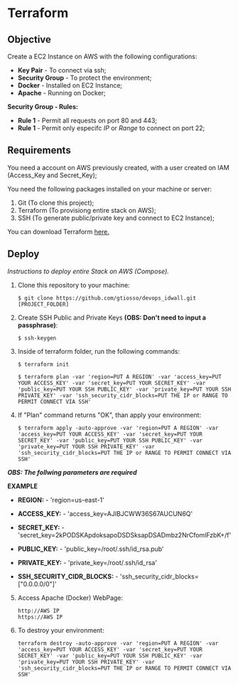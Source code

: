 # Terraform

## Objective

Create a EC2 Instance on AWS with the following configurations:

* **Key Pair** - To connect via ssh;
* **Security Group** - To protect the environment;
* **Docker** - Installed on EC2 Instance;
* **Apache** - Running on Docker;



**Security Group - Rules:**        
* **Rule 1** - Permit all requests on port 80 and 443;
* **Rule 1** - Permit only especifc _IP_ or _Range_ to connect on port 22;

## Requirements

You need a account on AWS previously created, with a user created on IAM (Access_Key and Secret_Key);

You need the following packages installed on your machine or server: 

1.  Git (To clone this project);
2.  Terraform (To provisiong entire stack on AWS);
3.  SSH (To generate public/private key and connect to EC2 Instance);

You can download Terraform [here.](https://www.terraform.io/downloads.html)

## Deploy

_Instructions to deploy entire Stack on AWS (Compose)._

1.  Clone this repository to your machine:

        $ git clone https://github.com/gtiosso/devops_idwall.git [PROJECT_FOLDER]

2.  Create SSH Public and Private Keys **(OBS: Don't need to input a passphrase)**:

        $ ssh-keygen

3.  Inside of terraform folder, run the following commands:

        $ terraform init

        $ terraform plan -var 'region=PUT A REGION' -var 'access_key=PUT YOUR ACCESS_KEY' -var 'secret_key=PUT YOUR SECRET_KEY' -var 'public_key=PUT YOUR SSH PUBLIC_KEY' -var 'private_key=PUT YOUR SSH PRIVATE_KEY' -var 'ssh_security_cidr_blocks=PUT THE IP or RANGE TO PERMIT CONNECT VIA SSH'

4.  If "Plan" command returns "OK", than apply your environment:

        $ terraform apply -auto-approve -var 'region=PUT A REGION' -var 'access_key=PUT YOUR ACCESS_KEY' -var 'secret_key=PUT YOUR SECRET_KEY' -var 'public_key=PUT YOUR SSH PUBLIC_KEY' -var 'private_key=PUT YOUR SSH PRIVATE_KEY' -var 'ssh_security_cidr_blocks=PUT THE IP or RANGE TO PERMIT CONNECT VIA SSH'
        

**_OBS: The follwing parameters are required_**

**EXAMPLE**

* **REGION:** - 'region=us-east-1'

* **ACCESS_KEY:** - 'access_key=AJIBJCWW36S67AUCUN6Q'

* **SECRET_KEY:** - 'secret_key=2kPODSKApdoksapoDSDSksapDSADmbz2NrCfomlFzbK+/f'

* **PUBLIC_KEY:** - 'public_key=/root/.ssh/id_rsa.pub'

* **PRIVATE_KEY:** - 'private_key=/root/.ssh/id_rsa'

* **SSH_SECURITY_CIDR_BLOCKS:** - 'ssh_security_cidr_blocks=["0.0.0.0/0"]'



5.  Access Apache (Docker) WebPage:

        http://AWS IP
        https://AWS IP
        
6.  To destroy your environment:

        terraform destroy -auto-approve -var 'region=PUT A REGION' -var 'access_key=PUT YOUR ACCESS_KEY' -var 'secret_key=PUT YOUR SECRET_KEY' -var 'public_key=PUT YOUR SSH PUBLIC_KEY' -var 'private_key=PUT YOUR SSH PRIVATE_KEY' -var 'ssh_security_cidr_blocks=PUT THE IP or RANGE TO PERMIT CONNECT VIA SSH'

